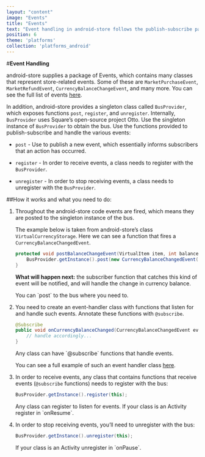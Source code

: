 ```yaml
---
layout: "content"
image: "Events"
title: "Events"
text: "Event handling in android-store follows the publish-subscribe pattern."
position: 6
theme: 'platforms'
collection: 'platforms_android'
---
```


#**Event Handling**

android-store supplies a package of Events, which contains many classes that represent  store-related events. Some of these are `MarketPurchaseEvent`, `MarketRefundEvent`, `CurrencyBalanceChangeEvent`, and many more. You can see the full list of events [here](https://github.com/soomla/android-store/tree/master/SoomlaAndroidStore/src/com/soomla/store/events).

In addition, android-store provides a singleton class called `BusProvider`, which exposes functions `post`, `register`, and `unregister`. Internally, `BusProvider` uses Square’s open-source project Otto. Use the singleton instance of `BusProvider` to obtain the bus. Use the functions provided to publish-subscribe and handle the various events:

- `post` - Use to publish a new event, which essentially informs subscribers that an action has occurred.

- `register` - In order to receive events, a class needs to register with the `BusProvider`.

- `unregister` - In order to stop receiving events, a class needs to unregister with the `BusProvider`.

##How it works and what you need to do:

1. Throughout the android-store code events are fired, which means they are posted to the singleton instance of the bus.

    The example below is taken from android-store’s class `VirtualCurrencyStorage`. Here we can see a function that fires a `CurrencyBalanceChangedEvent`.

    ``` java
    protected void postBalanceChangeEvent(VirtualItem item, int balance, int amountAdded) {
        BusProvider.getInstance().post(new CurrencyBalanceChangedEvent((VirtualCurrency)item, balance, amountAdded));
    }
    ```

    **What will happen next:** the subscriber function that catches this kind of event will be notified, and will handle the change in currency balance.

    <div class="info-box">You can `post` to the bus where you need to.</div>

2. You need to create an event-handler class with functions that listen for and handle such events. Annotate these functions with `@subscribe`.

    ``` java
    @Subscribe
    public void onCurrencyBalanceChanged(CurrencyBalanceChangedEvent event) {
        // handle accordingly...
    }
    ```

    <div class="info-box">Any class can have `@subscribe` functions that handle events.</div>

    You can see a full example of such an event handler class [here](https://github.com/soomla/android-store/blob/master/SoomlaAndroidExample/src/com/soomla/example/ExampleEventHandler.java).

3. In order to receive events, any class that contains functions that receive events (`@subscribe` functions) needs to register with the bus:
    ``` java
    BusProvider.getInstance().register(this);
    ```

    <div class="info-box">Any class can register to listen for events. If your class is an Activity register in `onResume`.</div>

4. In order to stop receiving events, you’ll need to unregister with the bus:

    ``` java
    BusProvider.getInstance().unregister(this);
    ```

    <div class="info-box">If your class is an Activity unregister in `onPause`.</div>
